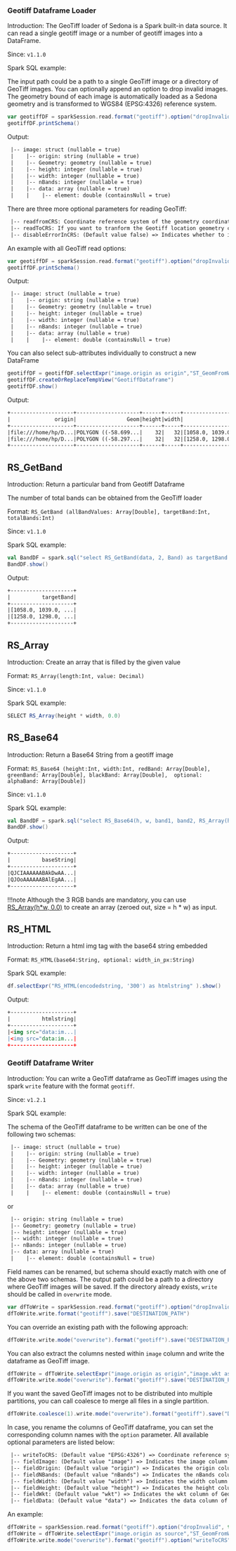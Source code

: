 ### Geotiff Dataframe Loader

Introduction: The GeoTiff loader of Sedona is a Spark built-in data source. It can read a single geotiff image or 
a number of geotiff images into a DataFrame.

Since: `v1.1.0`

Spark SQL example:

The input path could be a path to a single GeoTiff image or a directory of GeoTiff images.
 You can optionally append an option to drop invalid images. The geometry bound of each image is automatically loaded
as a Sedona geometry and is transformed to WGS84 (EPSG:4326) reference system.

```Scala
var geotiffDF = sparkSession.read.format("geotiff").option("dropInvalid", true).load("YOUR_PATH")
geotiffDF.printSchema()
```

Output:

```html
 |-- image: struct (nullable = true)
 |    |-- origin: string (nullable = true)
 |    |-- Geometry: geometry (nullable = true)
 |    |-- height: integer (nullable = true)
 |    |-- width: integer (nullable = true)
 |    |-- nBands: integer (nullable = true)
 |    |-- data: array (nullable = true)
 |    |    |-- element: double (containsNull = true)
```

There are three more optional parameters for reading GeoTiff:

```html
 |-- readfromCRS: Coordinate reference system of the geometry coordinates representing the location of the Geotiff. An example value of readfromCRS is EPSG:4326.
 |-- readToCRS: If you want to tranform the Geotiff location geometry coordinates to a different coordinate reference system, you can define the target coordinate reference system with this option.
 |-- disableErrorInCRS: (Default value false) => Indicates whether to ignore errors in CRS transformation.
```

An example with all GeoTiff read options:

```Scala
var geotiffDF = sparkSession.read.format("geotiff").option("dropInvalid", true).option("readFromCRS", "EPSG:4499").option("readToCRS", "EPSG:4326").option("disableErrorInCRS", true).load("YOUR_PATH")
geotiffDF.printSchema()
```

Output:

```html
 |-- image: struct (nullable = true)
 |    |-- origin: string (nullable = true)
 |    |-- Geometry: geometry (nullable = true)
 |    |-- height: integer (nullable = true)
 |    |-- width: integer (nullable = true)
 |    |-- nBands: integer (nullable = true)
 |    |-- data: array (nullable = true)
 |    |    |-- element: double (containsNull = true)
```

You can also select sub-attributes individually to construct a new DataFrame

```Scala
geotiffDF = geotiffDF.selectExpr("image.origin as origin","ST_GeomFromWkt(image.wkt) as Geom", "image.height as height", "image.width as width", "image.data as data", "image.nBands as bands")
geotiffDF.createOrReplaceTempView("GeotiffDataframe")
geotiffDF.show()
```

Output:

```html
+--------------------+--------------------+------+-----+--------------------+-----+
|              origin|                Geom|height|width|                data|bands|
+--------------------+--------------------+------+-----+--------------------+-----+
|file:///home/hp/D...|POLYGON ((-58.699...|    32|   32|[1058.0, 1039.0, ...|    4|
|file:///home/hp/D...|POLYGON ((-58.297...|    32|   32|[1258.0, 1298.0, ...|    4|
+--------------------+--------------------+------+-----+--------------------+-----+
```

## RS_GetBand

Introduction: Return a particular band from Geotiff Dataframe

The number of total bands can be obtained from the GeoTiff loader

Format: `RS_GetBand (allBandValues: Array[Double], targetBand:Int, totalBands:Int)`

Since: `v1.1.0`

Spark SQL example:

```Scala
val BandDF = spark.sql("select RS_GetBand(data, 2, Band) as targetBand from GeotiffDataframe")
BandDF.show()
```

Output:

```html
+--------------------+
|          targetBand|
+--------------------+
|[1058.0, 1039.0, ...|
|[1258.0, 1298.0, ...|
+--------------------+
```

## RS_Array

Introduction: Create an array that is filled by the given value

Format: `RS_Array(length:Int, value: Decimal)`

Since: `v1.1.0`

Spark SQL example:

```Scala
SELECT RS_Array(height * width, 0.0)
```

## RS_Base64

Introduction: Return a Base64 String from a geotiff image

Format: `RS_Base64 (height:Int, width:Int, redBand: Array[Double], greenBand: Array[Double], blackBand: Array[Double], 
optional: alphaBand: Array[Double])`

Since: `v1.1.0`

Spark SQL example:
```Scala
val BandDF = spark.sql("select RS_Base64(h, w, band1, band2, RS_Array(h*w, 0)) as baseString from dataframe")
BandDF.show()
```

Output:

```html
+--------------------+
|          baseString|
+--------------------+
|QJCIAAAAAABAkDwAA...|
|QJOoAAAAAABAlEgAA...|
+--------------------+
```

!!!note
	Although the 3 RGB bands are mandatory, you can use [RS_Array(h*w, 0.0)](#rs_array) to create an array (zeroed out, size = h * w) as input.

## RS_HTML

Introduction: Return a html img tag with the base64 string embedded

Format: `RS_HTML(base64:String, optional: width_in_px:String)`

Spark SQL example:

```Scala
df.selectExpr("RS_HTML(encodedstring, '300') as htmlstring" ).show()
```

Output:

```html
+--------------------+
|          htmlstring|
+--------------------+
|<img src="data:im...|
|<img src="data:im...|
+--------------------+
```

### Geotiff Dataframe Writer

Introduction: You can write a GeoTiff dataframe as GeoTiff images using the spark `write` feature with the format `geotiff`.

Since: `v1.2.1`

Spark SQL example:

The schema of the GeoTiff dataframe to be written can be one of the following two schemas:

```html
 |-- image: struct (nullable = true)
 |    |-- origin: string (nullable = true)
 |    |-- Geometry: geometry (nullable = true)
 |    |-- height: integer (nullable = true)
 |    |-- width: integer (nullable = true)
 |    |-- nBands: integer (nullable = true)
 |    |-- data: array (nullable = true)
 |    |    |-- element: double (containsNull = true)
```

or

```html
 |-- origin: string (nullable = true)
 |-- Geometry: geometry (nullable = true)
 |-- height: integer (nullable = true)
 |-- width: integer (nullable = true)
 |-- nBands: integer (nullable = true)
 |-- data: array (nullable = true)
 |    |-- element: double (containsNull = true)
```

Field names can be renamed, but schema should exactly match with one of the above two schemas. The output path could be a path to a directory where GeoTiff images will be saved. If the directory already exists, `write` should be called in `overwrite` mode.

```Scala
var dfToWrite = sparkSession.read.format("geotiff").option("dropInvalid", true).option("readToCRS", "EPSG:4326").load("PATH_TO_INPUT_GEOTIFF_IMAGES")
dfToWrite.write.format("geotiff").save("DESTINATION_PATH")
```

You can override an existing path with the following approach:

```Scala
dfToWrite.write.mode("overwrite").format("geotiff").save("DESTINATION_PATH")
```

You can also extract the columns nested within `image` column and write the dataframe as GeoTiff image.

```Scala
dfToWrite = dfToWrite.selectExpr("image.origin as origin","image.wkt as wkt", "image.height as height", "image.width as width", "image.data as data", "image.nBands as nBands")
dfToWrite.write.mode("overwrite").format("geotiff").save("DESTINATION_PATH")
```

If you want the saved GeoTiff images not to be distributed into multiple partitions, you can call coalesce to merge all files in a single partition.

```Scala
dfToWrite.coalesce(1).write.mode("overwrite").format("geotiff").save("DESTINATION_PATH")
```

In case, you rename the columns of GeoTiff dataframe, you can set the corresponding column names with the `option` parameter. All available optional parameters are listed below:

```html
 |-- writeToCRS: (Default value "EPSG:4326") => Coordinate reference system of the geometry coordinates representing the location of the Geotiff.
 |-- fieldImage: (Default value "image") => Indicates the image column of GeoTiff DataFrame.
 |-- fieldOrigin: (Default value "origin") => Indicates the origin column of GeoTiff DataFrame.
 |-- fieldNBands: (Default value "nBands") => Indicates the nBands column of GeoTiff DataFrame.
 |-- fieldWidth: (Default value "width") => Indicates the width column of GeoTiff DataFrame.
 |-- fieldHeight: (Default value "height") => Indicates the height column of GeoTiff DataFrame.
 |-- fieldWkt: (Default value "wkt") => Indicates the wkt column of GeoTiff DataFrame.
 |-- fieldData: (Default value "data") => Indicates the data column of GeoTiff DataFrame.
```

An example:

```Scala
dfToWrite = sparkSession.read.format("geotiff").option("dropInvalid", true).option("readToCRS", "EPSG:4326").load("PATH_TO_INPUT_GEOTIFF_IMAGES")
dfToWrite = dfToWrite.selectExpr("image.origin as source","ST_GeomFromWkt(image.wkt) as geom", "image.height as height", "image.width as width", "image.data as data", "image.nBands as bands")
dfToWrite.write.mode("overwrite").format("geotiff").option("writeToCRS", "EPSG:4326").option("fieldOrigin", "source").option("fieldWkt", "geom").option("fieldNBands", "bands").save("DESTINATION_PATH")
```
